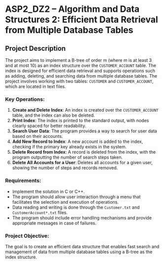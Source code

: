 # **ASP2_DZ2 – Algorithm and Data Structures 2: Efficient Data Retrieval from Multiple Database Tables**

## **Project Description**

The project aims to implement a B-tree of order m (where m is at least 3 and at most 10) as an index structure over the `CUSTOMER_ACCOUNT` table. The index is designed for efficient data retrieval and supports operations such as adding, deleting, and searching data from multiple database tables. The project involves working with two tables: `CUSTOMER` and `CUSTOMER_ACCOUNT`, which are located in text files.

### **Key Operations:**

1. **Create and Delete Index**: An index is created over the `CUSTOMER_ACCOUNT` table, and the index can also be deleted.
2. **Print Index**: The index is printed to the standard output, with nodes clearly spaced for better readability.
3. **Search User Data**: The program provides a way to search for user data based on their accounts.
4. **Add New Record to Index**: A new account is added to the index, checking if the primary key already exists in the system.
5. **Delete Record from Index**: A record is deleted from the index, with the program outputting the number of search steps taken.
6. **Delete All Accounts for a User**: Deletes all accounts for a given user, showing the number of steps and records removed.

### **Requirements:**

- Implement the solution in C or C++.
- The program should allow user interaction through a menu that facilitates the selection and execution of operations.
- Data reading and writing is done through the `Customer.txt` and `CustomerAccount*.txt` files.
- The program should include error handling mechanisms and provide appropriate messages in case of failures.

### **Project Objective:**

The goal is to create an efficient data structure that enables fast search and management of data from multiple database tables using a B-tree as the index structure.
